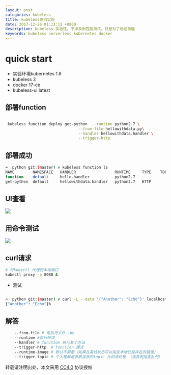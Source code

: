 ```yaml
---
layout: post
categories: kubeless
title: kubeless原创实验
date: 2017-12-26 01:13:11 +0800
description: kubeless 实验性，不涉及到性能测试，只是为了验证功能
keywords: kubeless serverless kubernetes docker
---
```




# quick start

 * 实验环境kubernetes 1.8
 * kubeless 3
 * docker 17-ce
 * kubeless-ui latest
 

## 部署function

```bash

 kubeless function deploy get-python  --runtime python2.7 \
                                --from-file hellowithdata.py\
                                --handler hellowithdata.handler \
                                --trigger-http

```

## 部署成功


```bash
➜  python git:(master) ✗ kubeless function ls
NAME      	NAMESPACE	HANDLER              	RUNTIME  	TYPE	TOPIC	DEPENDENCIES	STATUS
function  	default  	hello.handler        	python2.7	    	     	            	1/1 READY
get-python	default  	hellowithdata.handler	python2.7	HTTP	     	            	1/1 READY

```

## UI查看


![](http://zmatsh.b0.upaiyun.com/demos/33632748-61ce-41ac-9ede-f9b9a0b2fc7f.png)

## 用命令测试


![](http://zmatsh.b0.upaiyun.com/demos/ff6ab7bd-2891-428d-b7f3-4975b07ae896.png)


## curl请求

```bash
# 将kubectl 代理到本地端口
kubectl proxy -p 8080 &
```
* 测试

```bash

➜  python git:(master) ✗ curl -L --data '{"Another": "Echo"}' localhost:8080/api/v1/proxy/namespaces/default/services/get-python:function-port/ --header "Content-Type:application/json"
{"Another": "Echo"}%

```

## 解答


```bash
    --from-file # 可执行文件 .py
    --runtime #执行环境
    --handler # function 执行某个方法
    --trigger-http  # function 模式
    --runtime-image # 默认不需要（如果在离线状态可以指定本地已经存在的镜像）
    --trigger-topic # 个人理解是参数存放的topic 比如流处理 （存放到指定队列）
```



转载请注明出处，本文采用 [CC4.0](http://creativecommons.org/licenses/by-nc-nd/4.0/) 协议授权
